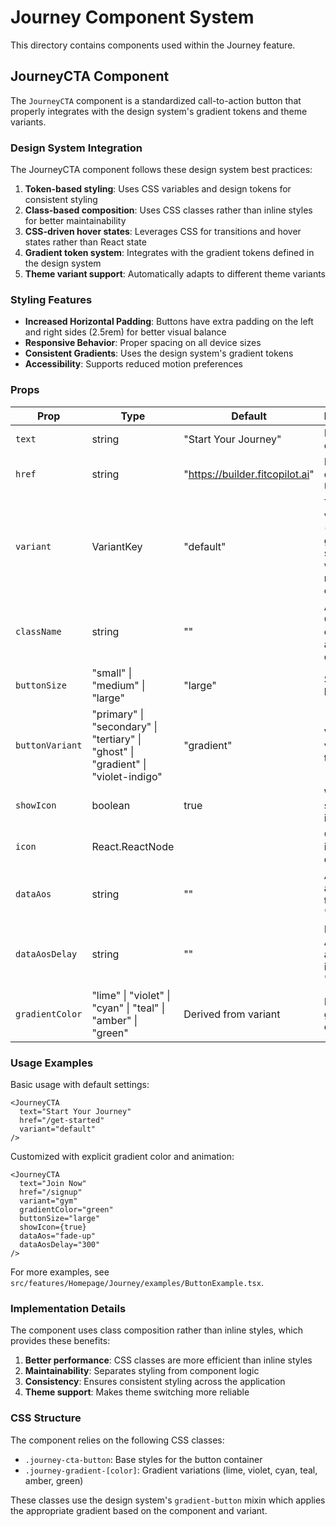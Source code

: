 # Journey Component System

This directory contains components used within the Journey feature.

## JourneyCTA Component

The `JourneyCTA` component is a standardized call-to-action button that properly integrates with the design system's gradient tokens and theme variants.

### Design System Integration

The JourneyCTA component follows these design system best practices:

1. **Token-based styling**: Uses CSS variables and design tokens for consistent styling
2. **Class-based composition**: Uses CSS classes rather than inline styles for better maintainability
3. **CSS-driven hover states**: Leverages CSS for transitions and hover states rather than React state
4. **Gradient token system**: Integrates with the gradient tokens defined in the design system
5. **Theme variant support**: Automatically adapts to different theme variants

### Styling Features

- **Increased Horizontal Padding**: Buttons have extra padding on the left and right sides (2.5rem) for better visual balance
- **Responsive Behavior**: Proper spacing on all device sizes
- **Consistent Gradients**: Uses the design system's gradient tokens
- **Accessibility**: Supports reduced motion preferences

### Props

| Prop | Type | Default | Description |
|------|------|---------|-------------|
| `text` | string | "Start Your Journey" | Button text content |
| `href` | string | "https://builder.fitcopilot.ai" | Button destination URL |
| `variant` | VariantKey | "default" | Theme variant (default, gym, sports, wellness, modern, etc.) |
| `className` | string | "" | Additional CSS classes to add to container |
| `buttonSize` | "small" \| "medium" \| "large" | "large" | Size of the button |
| `buttonVariant` | "primary" \| "secondary" \| "tertiary" \| "ghost" \| "gradient" \| "violet-indigo" | "gradient" | Visual style variant of the button |
| `showIcon` | boolean | true | Whether to show the icon |
| `icon` | React.ReactNode | <ArrowRight /> | Custom icon to display |
| `dataAos` | string | "" | AOS animation type (e.g., "fade-up") |
| `dataAosDelay` | string | "" | Delay for AOS animation in ms (e.g., "300") |
| `gradientColor` | "lime" \| "violet" \| "cyan" \| "teal" \| "amber" \| "green" | Derived from variant | Explicit gradient color to use |

### Usage Examples

Basic usage with default settings:

```tsx
<JourneyCTA 
  text="Start Your Journey" 
  href="/get-started" 
  variant="default"
/>
```

Customized with explicit gradient color and animation:

```tsx
<JourneyCTA 
  text="Join Now" 
  href="/signup"
  variant="gym"
  gradientColor="green"
  buttonSize="large"
  showIcon={true}
  dataAos="fade-up"
  dataAosDelay="300"
/>
```

For more examples, see `src/features/Homepage/Journey/examples/ButtonExample.tsx`.

### Implementation Details

The component uses class composition rather than inline styles, which provides these benefits:

1. **Better performance**: CSS classes are more efficient than inline styles
2. **Maintainability**: Separates styling from component logic
3. **Consistency**: Ensures consistent styling across the application
4. **Theme support**: Makes theme switching more reliable

### CSS Structure

The component relies on the following CSS classes:

- `.journey-cta-button`: Base styles for the button container
- `.journey-gradient-[color]`: Gradient variations (lime, violet, cyan, teal, amber, green)

These classes use the design system's `gradient-button` mixin which applies the appropriate gradient based on the component and variant. 